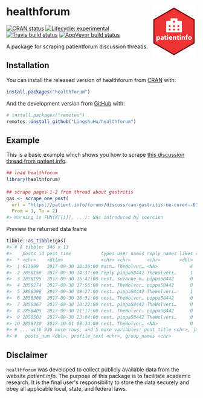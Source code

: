 
<!-- README.md is generated from README.Rmd. Please edit that file -->
healthforum <img src='man/figures/logo.png' align="right" height="138.5" />
===========================================================================

<!-- badges: start -->
[![CRAN status](https://www.r-pkg.org/badges/version/healthforum)](https://CRAN.R-project.org/package=healthforum) [![Lifecycle: experimental](https://img.shields.io/badge/lifecycle-experimental-orange.svg)](https://www.tidyverse.org/lifecycle/#experimental) [![Travis build status](https://travis-ci.org/mkearney/healthforum.svg?branch=master)](https://travis-ci.org/mkearney/healthforum) [![AppVeyor build status](https://ci.appveyor.com/api/projects/status/github/LingshuHu/healthforum?branch=master&svg=true)](https://ci.appveyor.com/project/LingshuHu/healthforum) <!-- badges: end -->

A package for scraping patientforum discussion threads.

Installation
------------

You can install the released version of healthforum from [CRAN](https://CRAN.R-project.org) with:

``` r
install.packages("healthforum")
```

And the development version from [GitHub](https://github.com/) with:

``` r
# install.packages("remotes")
remotes::install_github("LingshuHu/healthforum")
```

Example
-------

This is a basic example which shows you how to scrape [this discussion thread from patient.info](https://patient.info/forums/discuss/can-gastritis-be-cured--613999).

``` r
## load healthforum
library(healthforum)

## scrape pages 1-2 from thread about gastritis
gas <- scrape_one_post(
  url = "https://patient.info/forums/discuss/can-gastritis-be-cured--613999",
  From = 1, To = 2)
#> Warning in FUN(X[[i]], ...): NAs introduced by coercion
```

Preview the returned data frame

``` r
tibble::as_tibble(gas)
#> # A tibble: 346 x 13
#>    posts_id post_time           types user_names reply_names likes replies text 
#>  * <chr>    <dttm>              <chr> <chr>      <chr>       <dbl>   <dbl> <chr>
#>  1 613999   2017-09-30 10:38:00 main… TheWolver… <NA>            4     343 I ha…
#>  2 2858159  2017-09-30 14:37:00 reply pippa58442 TheWolveri…     1     332 Gast…
#>  3 2858195  2017-09-30 15:42:00 nest… suzanne_6… pippa58442      0       0 Yes …
#>  4 2858274  2017-09-30 17:56:00 nest… TheWolver… pippa58442      0       0 Will…
#>  5 2858298  2017-09-30 18:27:00 nest… pippa58442 TheWolveri…     1       0 To b…
#>  6 2858300  2017-09-30 18:31:00 nest… TheWolver… pippa58442      0       0 Dont…
#>  7 2858367  2017-09-30 20:22:00 nest… pippa58442 TheWolveri…     0       0 The …
#>  8 2858405  2017-09-30 21:17:00 nest… TheWolver… pippa58442      0       0 HOW …
#>  9 2858502  2017-09-30 23:04:00 nest… pippa58442 TheWolveri…     0       0 I ha…
#> 10 2858730  2017-10-01 08:34:00 nest… TheWolver… <NA>            0       0 I ha…
#> # ... with 336 more rows, and 5 more variables: post_title <chr>, join_date <dttm>,
#> #   posts_num <dbl>, profile_text <chr>, group_names <chr>
```

Disclaimer
----------

`healthforum` was developed to collect publicly available data from the website *patient.info*. The purpose of this package is to facilitate academic research. It is the final user's responsibility to store the data securely and obey all applicable local, state, and federal laws.
